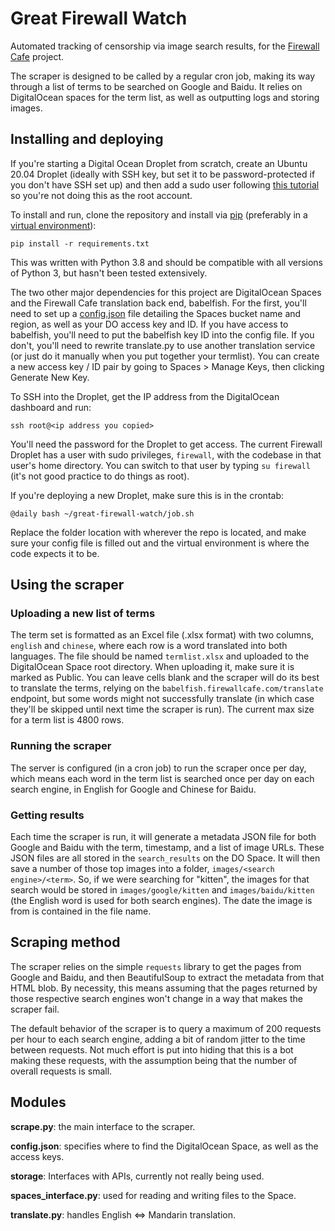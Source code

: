 # Great Firewall Watch

Automated tracking of censorship via image search results, for the [Firewall Cafe](https://firewallcafe.com/) project.

The scraper is designed to be called by a regular cron job, making its way through a list of terms to be searched on Google and Baidu. It relies on DigitalOcean spaces for the term list, as well as outputting logs and storing images.

## Installing and deploying

If you're starting a Digital Ocean Droplet from scratch, create an Ubuntu 20.04 Droplet (ideally with SSH key, but set it to be password-protected if you don't have SSH set up) and then add a sudo user following [this tutorial](https://www.digitalocean.com/community/tutorials/how-to-create-a-new-sudo-enabled-user-on-ubuntu-20-04-quickstart) so you're not doing this as the root account.

To install and run, clone the repository and install via [pip](https://pip.pypa.io/en/stable/installing/) (preferably in a [virtual environment](https://sourabhbajaj.com/mac-setup/Python/virtualenv.html)):

`pip install -r requirements.txt`

This was written with Python 3.8 and should be compatible with all versions of Python 3, but hasn't been tested extensively.

The two other major dependencies for this project are DigitalOcean Spaces and the Firewall Cafe translation back end, babelfish. For the first, you'll need to set up a <u>config.json</u> file detailing the Spaces bucket name and region, as well as your DO access key and ID. If you have access to babelfish, you'll need to put the babelfish key ID into the config file. If you don't, you'll need to rewrite translate.py to use another translation service (or just do it manually when you put together your termlist). You can create a new access key / ID pair by going to Spaces > Manage Keys, then clicking Generate New Key.

To SSH into the Droplet, get the IP address from the DigitalOcean dashboard and run:

`ssh root@<ip address you copied>`

You'll need the password for the Droplet to get access. The current Firewall Droplet has a user with sudo privileges, `firewall`, with the codebase in that user's home directory. You can switch to that user by typing `su firewall` (it's not good practice to do things as root).

If you're deploying a new Droplet, make sure this is in the crontab:

`@daily bash ~/great-firewall-watch/job.sh`

Replace the folder location with wherever the repo is located, and make sure your config file is filled out and the virtual environment is where the code expects it to be.

## Using the scraper

### Uploading a new list of terms

The term set is formatted as an Excel file (.xlsx format) with two columns, `english` and `chinese`, where each row is a word translated into both languages. The file should be named `termlist.xlsx` and uploaded to the DigitalOcean Space root directory. When uploading it, make sure it is marked as Public. You can leave cells blank and the scraper will do its best to translate the terms, relying on the `babelfish.firewallcafe.com/translate` endpoint, but some words might not successfully translate (in which case they'll be skipped until next time the scraper is run). The current max size for a term list is 4800 rows. 

### Running the scraper

The server is configured (in a cron job) to run the scraper once per day, which means each word in the term list is searched once per day on each search engine, in English for Google and Chinese for Baidu. 

### Getting results

Each time the scraper is run, it will generate a metadata JSON file for both Google and Baidu with the term, timestamp, and a list of image URLs. These JSON files are all stored in the `search_results` on the DO Space. It will then save a number of those top images into a folder, `images/<search engine>/<term>`. So, if we were searching for "kitten", the images for that search would be stored in `images/google/kitten` and `images/baidu/kitten` (the English word is used for both search engines). The date the image is from is contained in the file name. 

## Scraping method

The scraper relies on the simple `requests` library to get the pages from Google and Baidu, and then BeautifulSoup to extract the metadata from that HTML blob. By necessity, this means assuming that the pages returned by those respective search engines won't change in a way that makes the scraper fail. 

The default behavior of the scraper is to query a maximum of 200 requests per hour to each search engine, adding a bit of random jitter to the time between requests. Not much effort is put into hiding that this is a bot making these requests, with the assumption being that the number of overall requests is small.  

## Modules

**scrape.py**: the main interface to the scraper.

**config.json**: specifies where to find the DigitalOcean Space, as well as the access keys.

**storage**: Interfaces with APIs, currently not really being used.

**spaces_interface.py**: used for reading and writing files to the Space.

**translate.py**: handles English <=> Mandarin translation.